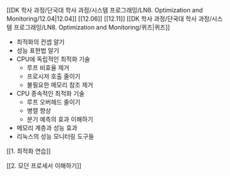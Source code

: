 [[DK 학사 과정/단국대 학사 과정/시스템 프로그래밍/LN8. Optimization and Monitoring/12.04|12.04]]
[[12.06]]
[[12.11]]
[[DK 학사 과정/단국대 학사 과정/시스템 프로그래밍/LN8. Optimization and Monitoring/퀴즈|퀴즈]]
- 최적화의 컨셉 알기
- 성능 표현법 알기
- CPU에 독립적인 최적화 기술
    - 루프 비효율 제거
    - 프로시저 호출 줄이기
    - 불필요한 메모리 참조 제거
- CPU 종속적인 최적화 기술
    - 루프 오버헤드 줄이기
    - 병렬 향상
    - 분기 예측의 효과 이해하기
- 메모리 계층과 성능 효과
- 리눅스의 성능 모니터링 도구들
  
[[1. 최적화 연습]]
  
[[2. 모던 프로세서 이해하기]]